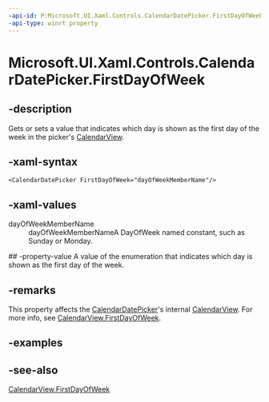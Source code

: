 ```yaml
---
-api-id: P:Microsoft.UI.Xaml.Controls.CalendarDatePicker.FirstDayOfWeek
-api-type: winrt property
---
```


<!-- Property syntax
public Windows.Globalization.DayOfWeek FirstDayOfWeek { get;  set; }
-->

# Microsoft.UI.Xaml.Controls.CalendarDatePicker.FirstDayOfWeek

## -description
Gets or sets a value that indicates which day is shown as the first day of the week in the picker's [CalendarView](calendarview.md).

## -xaml-syntax
```xaml
<CalendarDatePicker FirstDayOfWeek="dayOfWeekMemberName"/>
```


## -xaml-values
<dl><dt>dayOfWeekMemberName</dt><dd>dayOfWeekMemberNameA DayOfWeek named constant, such as Sunday or Monday.</dd>
</dl>
## -property-value
A value of the enumeration that indicates which day is shown as the first day of the week.

## -remarks
This property affects the [CalendarDatePicker](calendardatepicker.md)'s internal [CalendarView](calendarview.md). For more info, see [CalendarView.FirstDayOfWeek](calendarview_firstdayofweek.md).

## -examples

## -see-also
[CalendarView.FirstDayOfWeek](calendarview_firstdayofweek.md)
